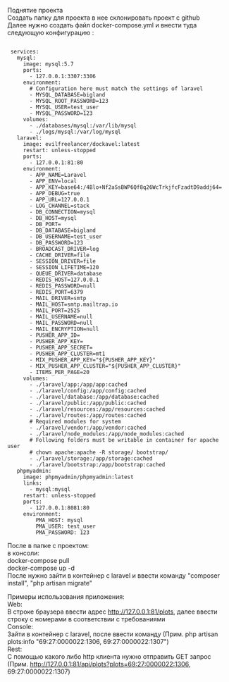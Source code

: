 Поднятие проекта <br>
Создать папку для проекта в нее склонировать проект с github <br>
Далее нужно создать файл docker-compose.yml и внести туда следующую конфигурацию : <br>
```version: "2"
 
 services:
   mysql:
     image: mysql:5.7
     ports:
       - 127.0.0.1:3307:3306
     environment:
       # Configuration here must match the settings of laravel
       - MYSQL_DATABASE=bigland
       - MYSQL_ROOT_PASSWORD=123
       - MYSQL_USER=test_user
       - MYSQL_PASSWORD=123
     volumes:
       - ./databases/mysql:/var/lib/mysql
       - ./logs/mysql:/var/log/mysql
   laravel:
     image: evilfreelancer/dockavel:latest
     restart: unless-stopped
     ports:
       - 127.0.0.1:81:80
     environment:
       - APP_NAME=Laravel
       - APP_ENV=local
       - APP_KEY=base64:/4Blo+Nf2aSsBWP6Qf8q26WcTrkjfcFzadtD9addj64=
       - APP_DEBUG=true
       - APP_URL=127.0.0.1
       - LOG_CHANNEL=stack
       - DB_CONNECTION=mysql
       - DB_HOST=mysql
       - DB_PORT=
       - DB_DATABASE=bigland
       - DB_USERNAME=test_user
       - DB_PASSWORD=123
       - BROADCAST_DRIVER=log
       - CACHE_DRIVER=file
       - SESSION_DRIVER=file
       - SESSION_LIFETIME=120
       - QUEUE_DRIVER=database
       - REDIS_HOST=127.0.0.1
       - REDIS_PASSWORD=null
       - REDIS_PORT=6379
       - MAIL_DRIVER=smtp
       - MAIL_HOST=smtp.mailtrap.io
       - MAIL_PORT=2525
       - MAIL_USERNAME=null
       - MAIL_PASSWORD=null
       - MAIL_ENCRYPTION=null
       - PUSHER_APP_ID=
       - PUSHER_APP_KEY=
       - PUSHER_APP_SECRET=
       - PUSHER_APP_CLUSTER=mt1
       - MIX_PUSHER_APP_KEY="${PUSHER_APP_KEY}"
       - MIX_PUSHER_APP_CLUSTER="${PUSHER_APP_CLUSTER}"
       - ITEMS_PER_PAGE=20
     volumes:
       - ./laravel/app:/app/app:cached
       - ./laravel/config:/app/config:cached
       - ./laravel/database:/app/database:cached
       - ./laravel/public:/app/public:cached
       - ./laravel/resources:/app/resources:cached
       - ./laravel/routes:/app/routes:cached
       # Required modules for system
       - ./laravel/vendor:/app/vendor:cached
       - ./laravel/node_modules:/app/node_modules:cached
       # Following folders must be writable in container for apache user
       # chown apache:apache -R storage/ bootstrap/
       - ./laravel/storage:/app/storage:cached
       - ./laravel/bootstrap:/app/bootstrap:cached
   phpmyadmin:
     image: phpmyadmin/phpmyadmin:latest
     links:
       - mysql:mysql
     restart: unless-stopped
     ports:
       - 127.0.0.1:8081:80
     environment:
         PMA_HOST: mysql
         PMA_USER: test_user
         PMA_PASSWORD: 123 
```
После в папке с проектом:<br>
в консоли: <br>
docker-compose pull<br>
docker-compose up -d<br>
После нужно зайти в контейнер с laravel и ввести команду "composer install", "php artisan migrate"

Примеры использования приложения: <br>
Web: <br>
В строке браузера ввести адрес http://127.0.0.1:81/plots, далее ввести строку с номерами в соответствии с требованиями <br>
Console: <br>
Зайти в контейнер с laravel, после ввести команду (Прим. php artisan plots:info "69:27:0000022:1306, 69:27:0000022:1307") <br>
Rest: <br>
C помощью какого либо http клиента нужно отправить GET запрос (Прим. http://127.0.0.1:81/api/plots?plots=69:27:0000022:1306, 69:27:0000022:1307)
